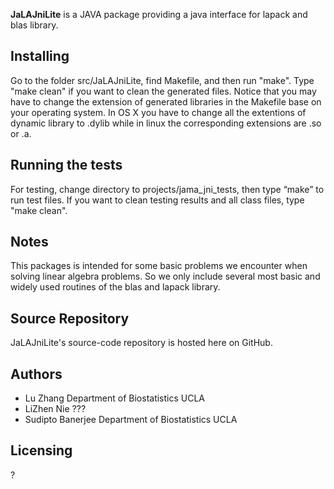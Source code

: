 
<b>JaLAJniLite</b> is a JAVA package providing a java interface for lapack and blas library.


Installing
----------
Go to the folder src/JaLAJniLite, find Makefile, and then run "make". Type "make clean" if you want to clean the generated files. Notice that you may have to change the extension of generated libraries in the Makefile base on your operating system. In OS X you have to change all the extentions of dynamic library to .dylib while in linux the corresponding extensions are .so or .a.

Running the tests
-----------------
For testing, change directory to projects/jama_jni_tests, then type “make” to run test files. If you want to clean testing results and all class files, type "make clean".  


Notes
---------

This packages is intended for some basic problems we encounter when solving linear algebra problems. So we only include several most basic and widely used routines of the blas and lapack library.


Source Repository
-----------------
JaLAJniLite's source-code repository is hosted here on GitHub.


Authors
---------
* Lu Zhang           Department of Biostatistics  UCLA
* LiZhen Nie         ??? 
* Sudipto Banerjee   Department of Biostatistics  UCLA


Licensing
---------
?


